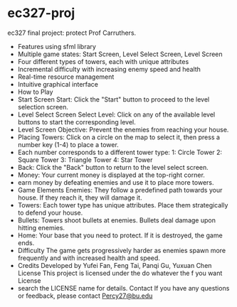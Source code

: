# ec327-proj
ec327 final project: protect Prof Carruthers. 
- Features using sfml library
- Multiple game states: Start Screen, Level Select Screen, Level Screen
- Four different types of towers, each with unique attributes
- Incremental difficulty with increasing enemy speed and health
- Real-time resource management
- Intuitive graphical interface
- How to Play
- Start Screen Start: Click the "Start" button to proceed to the level selection screen.
- Level Select Screen Select Level: Click on any of the available level buttons to start the corresponding level. 
- Level Screen Objective: Prevent the enemies from reaching your house. 
- Placing Towers: Click on a circle on the map to select it, then press a number key (1-4) to place a tower. 
- Each number corresponds to a different tower type: 
1: Circle Tower 
2: Square Tower
3: Triangle Tower 
4: Star Tower 
- Back: Click the "Back" button to return to the level select screen.
- Money: Your current money is displayed at the top-right corner. 
- earn money by defeating enemies and use it to place more towers. 
- Game Elements Enemies: They follow a predefined path towards your house. If they reach it, they will damage it. 
- Towers: Each tower type has unique attributes. Place them strategically to defend your house. 
- Bullets: Towers shoot bullets at enemies. Bullets deal damage upon hitting enemies. 
- Home: Your base that you need to protect. If it is destroyed, the game ends. 
- Difficulty The game gets progressively harder as enemies spawn more frequently and with increased health and speed. 
- Credits Developed by  Yufei Fan, Feng Tai, Panqi Gu, Yuxuan Chen License This project is licensed under the do whatever the f you want License
- search the LICENSE name for details. Contact If you have any questions or feedback, please contact Percy27@bu.edu

